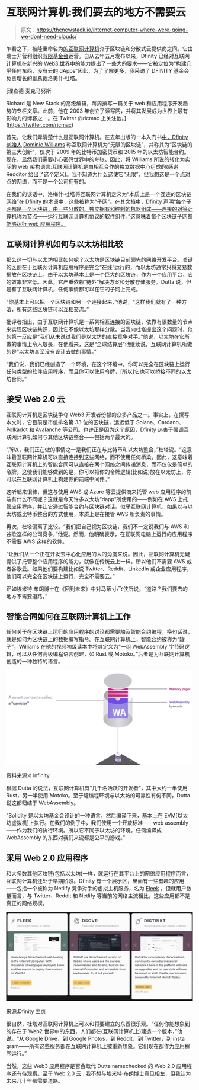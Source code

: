 # 互联网计算机:我们要去的地方不需要云

> 原文：<https://thenewstack.io/internet-computer-where-were-going-we-dont-need-clouds/>

乍看之下，被隆重命名为[的互联网计算机](https://internetcomputer.org/)介于区块链和分散式云提供商之间。它由瑞士非营利组织[有限基金会](https://dfinity.org/)运营。自从去年五月发布以来，Dfinity 已经对互联网计算机在新兴的 [Web3 世界](https://thenewstack.io/web3-stack-what-web-2-0-developers-need-to-know/)中的能力提出了一些大的要求——它被定位为“构建几乎任何东西，没有云的 dApps”因此，为了了解更多，我采访了 DFINITY 基金会负责增长的副总裁洛美什·杜塔。

 [理查德·麦克马努斯

Richard 是 New Stack 的高级编辑，每周撰写一篇关于 web 和应用程序开发趋势的专栏文章。此前，他在 2003 年创立了读写网，并将其发展成为世界上最有影响力的博客之一。在 Twitter @ricmac 上关注他。](https://twitter.com/ricmac) 

首先，让我们弄清楚什么是互联网计算机。在去年出版的一本入门书[中，Dfinity 创始人](https://www.youtube.com/watch?v=YWHTNr8RZHg&t=39s) [Dominic Williams](https://twitter.com/dominic_w) 称互联网计算机为“无限的区块链”，并称其为“区块链的第三大创新”，仅次于 2009 年的比特币加密货币和 2015 年的以太坊智能合约。现在，显然我们需要小心密码世界中的夸张。因此，将 Williams 所说的转化为实际的 web 架构语言:互联网计算机是由相互合作的独立数据中心组成的(感谢 Redditor 给出了这个定义)。我不知道为什么这使它“无限”，但我想这是一个点对点的网络，而不是一个公司拥有的。

在我们的谈话中，洛梅什·杜塔将互联网计算机定义为“本质上是一个互连的区块链网络”在 Dfinity 的术语中，这些被称为“子网”。在其文档[中，Dfinity 声明“每个子网都是一个区块链，由一些分散的、独立拥有和控制的机器组成——连接的对等计算机称为节点——运行互联网计算机协议的软件组件。”这意味着每个区块链子网都能够运行 web 应用程序。](https://smartcontracts.org/docs/developers-guide/concepts/nodes-subnets.html)

## 互联网计算机如何与以太坊相比较

那么这一切与以太坊相比如何呢？以太坊是区块链目前领先的网络开发平台。关键的区别在于互联网计算机应用程序是完全“在线”运行的，而以太坊通常只将交易数据放在区块链上。由于以太坊基本上是一个巨大的区块链，作为一个应用平台，它的效率非常低。因此，它严重依赖“链外”解决方案和分散存储服务。Dutta 说，但是有了互联网计算机，任何事情都可以在它的子网上完成。

“你基本上可以把一个区块链和另一个连接起来，”他说，“这样我们就有了一种方法，所有这些区块链可以互相交流。”

批评者指出，由于互联网计算机是一系列相互连接的区块链，依靠有限数量的节点来实现区块链共识，因此它不像以太坊那样分散。当我向杜塔提出这个问题时，他的第一反应是“我们从未说过我们是以太坊的直接竞争对手。”他说，以太坊在它所做的事情上令人敬畏，在他看来，这是“全球结算层”他继续说，互联网计算机所做的是“以太坊甚至没有设计去做的事情。”

“我们说，我们已经创造了一个环境，在这个环境中，你可以完全在区块链上运行任何类型的软件应用程序，而且你可以使用令牌，[所以]它也可以桥接不同的以太坊合同。”

## 接受 Web 2.0 云

互联网计算机是区块链争夺 Web3 开发者份额的众多产品之一。事实上，在撰写本文时，它目前是市值排名第 33 位的区块链，远远低于 Solana、Cardano、Polkadot 和 Avalanche 等公司。也许正是因为这个原因，Dfinity 热衷于强调互联网计算机如何与其他区块链整合——包括两个最大的。

“所以，我们正在做的事情之一是我们正在与比特币和以太坊整合，”杜塔说。“这意味着互联网计算机可以直接连接到这些网络，而不使用任何桥梁。因此，这意味着互联网计算机上的智能合同可以直接在两个网络之间传递消息，而不仅仅是简单的令牌。这使我们能够做到的是，你可以把你的令牌逻辑(比如说)放在以太坊上，你可以在互联网计算机上构建你的前端中间件。”

这听起来很棒，但这与使用 AWS 或 Azure 等云提供商来托管 web 应用程序的前端有什么不同呢？这就是今天许多以太坊“dapp”所使用的——例如在 AWS 上托管应用程序，并让它通过智能合约与区块链对话。似乎互联网计算机，如果以与以太坊或比特币整合的方式使用，本质上是在接管 AWS 所负责的事情。

再次，杜塔偏离了比较。“我们把自己视为区块链，我们不一定说我们与 AWS 和谷歌这样的公司竞争，”他说。然而，他明确表示，在互联网电脑上运行的应用程序不需要 AWS 这样的软件。

“让我们从一个正在开发去中心化应用的人的角度来说。因此，互联网计算机无疑提供了托管整个应用程序的能力，就像在传统云上一样。所以他们不需要 AWS 或者谷歌云。如果他们要构建比如说 Twitter、Reddit、LinkedIn 或企业应用程序，他们可以完全在区块链上运行，完全不需要云。”

正如埃米特·布朗博士在《回到未来》中对马蒂·小飞侠所说，“道路？我们要去的地方不需要道路。”

## 智能合同如何在互联网计算机上工作

任何关于在区块链上运行的应用程序的讨论都需要触及智能合约编程，换句话说，就是如何为区块链上的数据编写指令。在互联网计算机上，智能合约被称为“罐子”，Williams 在他的视频初级读本中将其定义为“一组 WebAssembly 字节码逻辑，可以从任何高级编程语言创建，如 Rust 或 Motoko。”后者是为互联网计算机创造的一种独特的语言。

[![canisters](img/e8ce02fdd0bf1e4b7236cfcda3e49821.png)](https://cdn.thenewstack.io/media/2022/02/1bca2ac4-image1.jpg)

资料来源:d infinity

根据 Dutta 的说法，互联网计算机有“几千名活跃的开发者”，其中大约一半使用 Rust，另一半使用 Motoko。至于罐编程环境与以太坊的可靠性有何不同，Dutta 说这都归结于 WebAssembly。

“Solidity 是以太坊基金会设计的一种语言，然后编译下来，基本上在 EVM[以太坊虚拟机]上执行。在我们的例子中，我们使用一个开放标准——web assembly——作为我们的执行环境。所以它不同于以太坊的环境。任何编译成 WebAssembly 的东西对我们来说都是公平的游戏。”

## 采用 Web 2.0 应用程序

和大多数其他区块链(包括以太坊)一样，就运行在其平台上的网络应用程序而言，互联网计算机还处于早期阶段。Dfinity 有一个展示区，里面有一些有趣的应用——包括一个被称为 Netlify 竞争对手的虚拟主机服务，名为 [Fleek](https://fleek.co/) 。但就用户数量而言，与 Twitter、Reddit 和 Netlify 等当前的网络主流相比，这些应用都不是真正的网络规模。

[![dfinity apps](img/52f51b4b5f3b9776ea21dae3da5be872.png)](https://cdn.thenewstack.io/media/2022/02/cb20f58e-dfinity_apps.png)

来源:Dfinity 主页

很自然，杜塔对互联网计算机上可以和将要建立的东西很乐观。“任何你能想象到的存在于 Web2 世界中的东西，人们都在(互联网计算机上)建造一个版本，”他说。“从 Google Drive，到 Google Photos，到 Reddit，到 Twitter，到 insta gram——所有这些服务都在互联网计算机上被重新想象。它们现在都作为应用程序运行。”

当然，这些 Web3 应用程序是否会取代 Dutta namechecked 的 Web 2.0 应用程序还有待观察。至于 Web 2.0 云…我不想与埃米特·布朗博士意见相左，但我认为未来几十年都需要道路。

<svg xmlns:xlink="http://www.w3.org/1999/xlink" viewBox="0 0 68 31" version="1.1"><title>Group</title> <desc>Created with Sketch.</desc></svg>